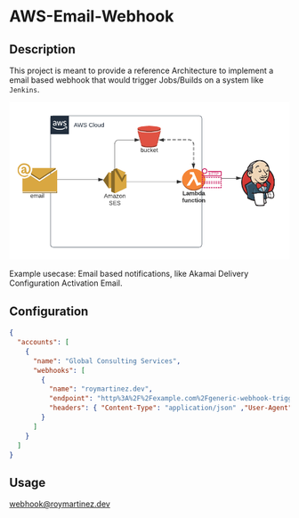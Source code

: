 # AWS-Email-Webhook

## Description

This project is meant to provide a reference Architecture to implement a email based webhook that would trigger Jobs/Builds on a system like `Jenkins`.


![Configuration/Arch.png](Documentation/Arch.png)

Example usecase: Email based notifications, like Akamai Delivery Configuration Activation Email.


## Configuration 

```json
{
  "accounts": [
    {
      "name": "Global Consulting Services",
      "webhooks": [
        {
          "name": "roymartinez.dev",
          "endpoint": "http%3A%2F%2Fexample.com%2Fgeneric-webhook-trigger%2Finvoke%3Ftoken%3D7bf349ff546c43b9b62fb2b6e72f0a58",
          "headers": { "Content-Type": "application/json" ,"User-Agent":"Webhook"}
        }
      ]
    }
  ]
}
```
## Usage

webhook@roymartinez.dev